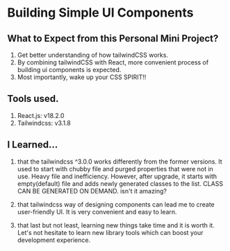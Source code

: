 # Building Simple UI Components

## What to Expect from this Personal Mini Project?

1. Get better understanding of how tailwindCSS works.
2. By combining tailwindCSS with React, more convenient process of building ui components is expected.
3. Most importantly, wake up your CSS SPIRIT!!

## Tools used.

1. React.js: v18.2.0
2. Tailwindcss: v3.1.8

## I Learned...

1. that the tailwindcss ^3.0.0 works differently from the former versions. It used to start with chubby file and purged properties that were not in use. Heavy file and inefficiency. However, after upgrade, it starts with empty(default) file and adds newly generated classes to the list. CLASS CAN BE GENERATED ON DEMAND. isn't it amazing?

2. that tailwindcss way of designing components can lead me to create user-friendly UI. It is very convenient and easy to learn.

3. that last but not least, learning new things take time and it is worth it. Let's not hesitate to learn new library tools which can boost your development experience.
